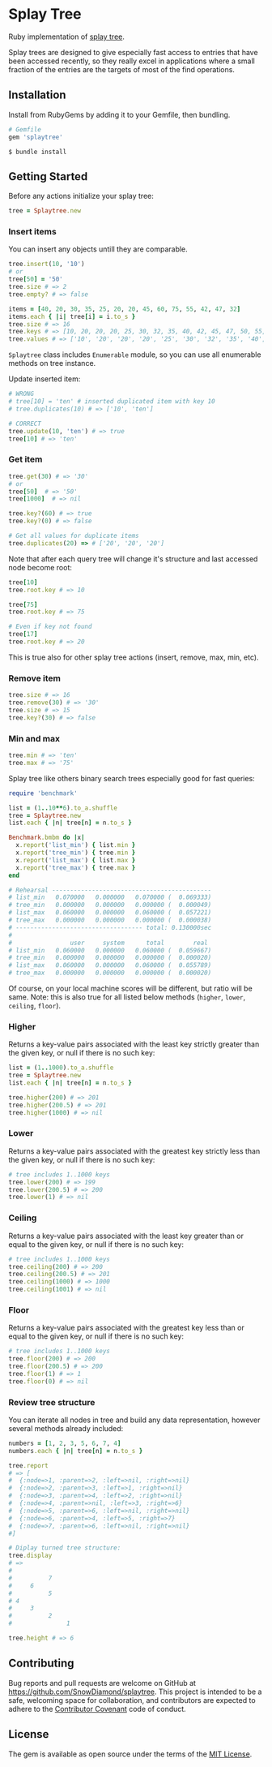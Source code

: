 # Splay Tree
Ruby implementation of [splay tree](https://en.wikipedia.org/wiki/Splay_tree).

Splay trees are designed to give especially fast access to entries that have been accessed recently, so they really excel in applications where a small fraction of the entries are the targets of most of the find operations.

## Installation

Install from RubyGems by adding it to your Gemfile, then bundling.

```ruby
# Gemfile
gem 'splaytree'
```

```
$ bundle install
```

## Getting Started

Before any actions initialize your splay tree:

```ruby
tree = Splaytree.new
```

### Insert items

You can insert any objects untill they are comparable.

```ruby
tree.insert(10, '10')
# or
tree[50] = '50'
tree.size # => 2
tree.empty? # => false

items = [40, 20, 30, 35, 25, 20, 20, 45, 60, 75, 55, 42, 47, 32]
items.each { |i| tree[i] = i.to_s }
tree.size # => 16
tree.keys # => [10, 20, 20, 20, 25, 30, 32, 35, 40, 42, 45, 47, 50, 55, 60, 75]
tree.values # => ['10', '20', '20', '20', '25', '30', '32', '35', '40', '42', '45', '47', '50', '55', '60', '75']
```

`Splaytree` class includes `Enumerable` module, so you can use all enumerable methods on tree instance.

Update inserted item:

```ruby
# WRONG
# tree[10] = 'ten' # inserted duplicated item with key 10
# tree.duplicates(10) # => ['10', 'ten']

# CORRECT
tree.update(10, 'ten') # => true
tree[10] # => 'ten'
```

### Get item

```ruby
tree.get(30) # => '30'
# or
tree[50]  # => '50'
tree[1000]  # => nil

tree.key?(60) # => true
tree.key?(0) # => false

# Get all values for duplicate items
tree.duplicates(20) => # ['20', '20', '20']
```

Note that after each query tree will change it's structure and last accessed node become root:

```ruby
tree[10]
tree.root.key # => 10

tree[75]
tree.root.key # => 75

# Even if key not found
tree[17]
tree.root.key # => 20
```

This is true also for other splay tree actions (insert, remove, max, min, etc).

### Remove item

```ruby
tree.size # => 16
tree.remove(30) # => '30'
tree.size # => 15
tree.key?(30) # => false
```

### Min and max

```ruby
tree.min # => 'ten'
tree.max # => '75'
```

Splay tree like others binary search trees especially good for fast queries:

```ruby
require 'benchmark'

list = (1..10**6).to_a.shuffle
tree = Splaytree.new
list.each { |n| tree[n] = n.to_s }

Benchmark.bmbm do |x|
  x.report('list_min') { list.min }
  x.report('tree_min') { tree.min }
  x.report('list_max') { list.max }
  x.report('tree_max') { tree.max }
end

# Rehearsal --------------------------------------------
# list_min   0.070000   0.000000   0.070000 (  0.069333)
# tree_min   0.000000   0.000000   0.000000 (  0.000049)
# list_max   0.060000   0.000000   0.060000 (  0.057221)
# tree_max   0.000000   0.000000   0.000000 (  0.000038)
# ----------------------------------- total: 0.130000sec
#
#                user     system      total        real
# list_min   0.060000   0.000000   0.060000 (  0.059667)
# tree_min   0.000000   0.000000   0.000000 (  0.000020)
# list_max   0.060000   0.000000   0.060000 (  0.055789)
# tree_max   0.000000   0.000000   0.000000 (  0.000020)
```

Of course, on your local machine scores will be different, but ratio will be same.
Note: this is also true for all listed below methods (`higher`, `lower`, `ceiling`, `floor`).

### Higher

Returns a key-value pairs associated with the least key strictly greater than the given key, or null if there is no such key:

```ruby
list = (1..1000).to_a.shuffle
tree = Splaytree.new
list.each { |n| tree[n] = n.to_s }

tree.higher(200) # => 201
tree.higher(200.5) # => 201
tree.higher(1000) # => nil
```

### Lower

Returns a key-value pairs associated with the greatest key strictly less than the given key, or null if there is no such key:

```ruby
# tree includes 1..1000 keys
tree.lower(200) # => 199
tree.lower(200.5) # => 200
tree.lower(1) # => nil
```

### Ceiling

Returns a key-value pairs associated with the least key greater than or equal to the given key, or null if there is no such key:

```ruby
# tree includes 1..1000 keys
tree.ceiling(200) # => 200
tree.ceiling(200.5) # => 201
tree.ceiling(1000) # => 1000
tree.ceiling(1001) # => nil
```

### Floor

Returns a key-value pairs associated with the greatest key less than or equal to the given key, or null if there is no such key:

```ruby
# tree includes 1..1000 keys
tree.floor(200) # => 200
tree.floor(200.5) # => 200
tree.floor(1) # => 1
tree.floor(0) # => nil
```

### Review tree structure

You can iterate all nodes in tree and build any data representation, however several methods already included:

```ruby
numbers = [1, 2, 3, 5, 6, 7, 4]
numbers.each { |n| tree[n] = n.to_s }

tree.report
# => [
#  {:node=>1, :parent=>2, :left=>nil, :right=>nil}
#  {:node=>2, :parent=>3, :left=>1, :right=>nil}
#  {:node=>3, :parent=>4, :left=>2, :right=>nil}
#  {:node=>4, :parent=>nil, :left=>3, :right=>6}
#  {:node=>5, :parent=>6, :left=>nil, :right=>nil}
#  {:node=>6, :parent=>4, :left=>5, :right=>7}
#  {:node=>7, :parent=>6, :left=>nil, :right=>nil}
#]

# Diplay turned tree structure:
tree.display
# =>
#
#          7
#     6
#          5
# 4
#     3
#          2
#               1

tree.height # => 6
```

## Contributing

Bug reports and pull requests are welcome on GitHub at https://github.com/SnowDiamond/splaytree. This project is intended to be a safe, welcoming space for collaboration, and contributors are expected to adhere to the [Contributor Covenant](http://contributor-covenant.org) code of conduct.


## License

The gem is available as open source under the terms of the [MIT License](http://opensource.org/licenses/MIT).

